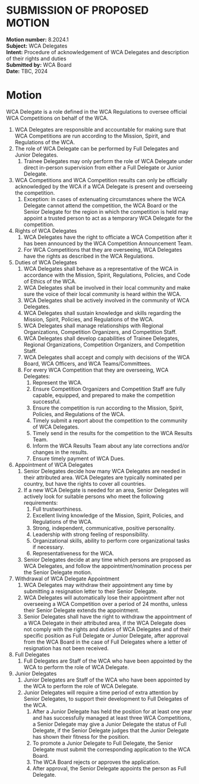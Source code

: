 # SUBMISSION OF PROPOSED MOTION

**Motion number:** 8.2024.1  
**Subject:** WCA Delegates  
**Intent:** Procedure of acknowledgement of WCA Delegates and description of their rights and duties  
**Submitted by:** WCA Board  
**Date:** TBC, 2024 

# Motion

WCA Delegate is a role defined in the WCA Regulations to oversee official WCA Competitions on behalf of the WCA.

1. WCA Delegates are responsible and accountable for making sure that WCA Competitions are run according to the Mission, Spirit, and Regulations of the WCA.
2. The role of WCA Delegate can be performed by Full Delegates and Junior Delegates.
   1. Trainee Delegates may only perform the role of WCA Delegate under direct in-person supervision from either a Full Delegate or Junior Delegate.
3. WCA Competitions and WCA Competition results can only be officially acknowledged by the WCA if a WCA Delegate is present and overseeing the competition.
   1. Exception: in cases of extenuating circumstances where the WCA Delegate cannot attend the competition, the WCA Board or the Senior Delegate for the region in which the competition is held may appoint a trusted person to act as a temporary WCA Delegate for the competition.
4. Rights of WCA Delegates
   1. WCA Delegates have the right to officiate a WCA Competition after it has been announced by the WCA Competition Announcement Team.
   2. For WCA Competitions that they are overseeing, WCA Delegates have the rights as described in the WCA Regulations.
5. Duties of WCA Delegates
   1. WCA Delegates shall behave as a representative of the WCA in accordance with the Mission, Spirit, Regulations, Policies, and Code of Ethics of the WCA.
   2. WCA Delegates shall be involved in their local community and make sure the voice of their local community is heard within the WCA.
   3. WCA Delegates shall be actively involved in the community of WCA Delegates.
   4. WCA Delegates shall sustain knowledge and skills regarding the Mission, Spirit, Policies, and Regulations of the WCA.
   5. WCA Delegates shall manage relationships with Regional Organizations, Competition Organizers, and Competition Staff.
   6. WCA Delegates shall develop capabilities of Trainee Delegates, Regional Organizations, Competition Organizers, and Competition Staff.
   7. WCA Delegates shall accept and comply with decisions of the WCA Board, WCA Officers, and WCA Teams/Committees.
   8. For every WCA Competition that they are overseeing, WCA Delegates:
      1. Represent the WCA.
      2. Ensure Competition Organizers and Competition Staff are fully capable, equipped, and prepared to make the competition successful.
      3. Ensure the competition is run according to the Mission, Spirit, Policies, and Regulations of the WCA.
      4. Timely submit a report about the competition to the community of WCA Delegates.
      5. Timely send in the results for the competition to the WCA Results Team.
      6. Inform the WCA Results Team about any late corrections and/or changes in the results.
      7. Ensure timely payment of WCA Dues.
6. Appointment of WCA Delegates
   1. Senior Delegates decide how many WCA Delegates are needed in their attributed area. WCA Delegates are typically nominated per country, but have the rights to cover all countries.
   2. If a new WCA Delegate is needed for an area, Senior Delegates will actively look for suitable persons who meet the following requirements:
      1. Full trustworthiness.
      2. Excellent living knowledge of the Mission, Spirit, Policies, and Regulations of the WCA.
      3. Strong, independent, communicative, positive personality.
      4. Leadership with strong feeling of responsibility.
      5. Organizational skills, ability to perform core organizational tasks if necessary.
      6. Representativeness for the WCA.
   3. Senior Delegates decide at any time which persons are proposed as WCA Delegates, and follow the appointment/nomination process per the Senior Delegate motion.
7. Withdrawal of WCA Delegate Appointment
   1. WCA Delegates may withdraw their appointment any time by submitting a resignation letter to their Senior Delegate.
   2. WCA Delegates will automatically lose their appointment after not overseeing a WCA Competition over a period of 24 months, unless their Senior Delegate extends the appointment.
   3. Senior Delegates shall have the right to withdraw the appointment of a WCA Delegate in their attributed area, if the WCA Delegate does not comply with the rights and duties of WCA Delegates and of their specific position as Full Delegate or Junior Delegate, after approval from the WCA Board in the case of Full Delegates where a letter of resignation has not been received.
8. Full Delegates
   1. Full Delegates are Staff of the WCA who have been appointed by the WCA to perform the role of WCA Delegate.
9. Junior Delegates
   1. Junior Delegates are Staff of the WCA who have been appointed by the WCA to perform the role of WCA Delegate.
   2. Junior Delegates will require a time period of extra attention by Senior Delegates, to support their development to Full Delegates of the WCA.
      1. After a Junior Delegate has held the position for at least one year and has successfully managed at least three WCA Competitions, a Senior Delegate may give a Junior Delegate the status of Full Delegate, if the Senior Delegate judges that the Junior Delegate has shown their fitness for the position.
      2. To promote a Junior Delegate to Full Delegate, the Senior Delegate must submit the corresponding application to the WCA Board.
      3. The WCA Board rejects or approves the application.
      4. After approval, the Senior Delegate appoints the person as Full Delegate.
